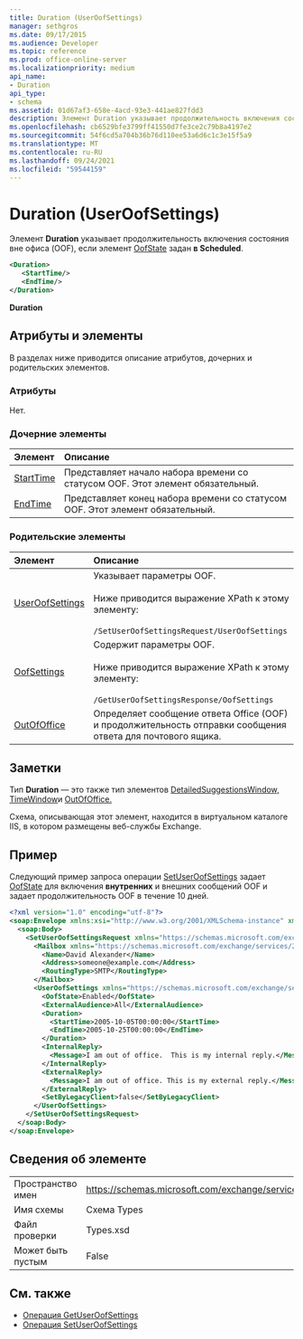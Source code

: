 ```yaml
---
title: Duration (UserOofSettings)
manager: sethgros
ms.date: 09/17/2015
ms.audience: Developer
ms.topic: reference
ms.prod: office-online-server
ms.localizationpriority: medium
api_name:
- Duration
api_type:
- schema
ms.assetid: 01d67af3-658e-4acd-93e3-441ae827fdd3
description: Элемент Duration указывает продолжительность включения состояния вне офиса (OOF), если элемент OofState задан в Scheduled.
ms.openlocfilehash: cb6529bfe3799ff41550d7fe3ce2c79b8a4197e2
ms.sourcegitcommit: 54f6cd5a704b36b76d110ee53a6d6c1c3e15f5a9
ms.translationtype: MT
ms.contentlocale: ru-RU
ms.lasthandoff: 09/24/2021
ms.locfileid: "59544159"
---
```

# <a name="duration-useroofsettings"></a>Duration (UserOofSettings)

Элемент **Duration** указывает продолжительность включения состояния вне офиса (OOF), если элемент [OofState](oofstate.md) задан **в Scheduled**.
  
```XML
<Duration>
   <StartTime/>
   <EndTime/> 
</Duration>
```

 **Duration**
## <a name="attributes-and-elements"></a>Атрибуты и элементы

В разделах ниже приводится описание атрибутов, дочерних и родительских элементов.
  
### <a name="attributes"></a>Атрибуты

Нет.
  
### <a name="child-elements"></a>Дочерние элементы

|**Элемент**|**Описание**|
|:-----|:-----|
|[StartTime](starttime.md) <br/> |Представляет начало набора времени со статусом OOF. Этот элемент обязательный.  <br/> |
|[EndTime](endtime.md) <br/> |Представляет конец набора времени со статусом OOF. Этот элемент обязательный.  <br/> |
   
### <a name="parent-elements"></a>Родительские элементы

|**Элемент**|**Описание**|
|:-----|:-----|
|[UserOofSettings](useroofsettings.md) <br/> |Указывает параметры OOF.  <br/><br/>Ниже приводится выражение XPath к этому элементу:<br/><br/>`/SetUserOofSettingsRequest/UserOofSettings` <br/> |
|[OofSettings](oofsettings.md) <br/> |Содержит параметры OOF.<br/><br/>Ниже приводится выражение XPath к этому элементу:<br/><br/>`/GetUserOofSettingsResponse/OofSettings` <br/> |
|[OutOfOffice](outofoffice.md) <br/> |Определяет сообщение ответа Office (OOF) и продолжительность отправки сообщения ответа для почтового ящика.  <br/> |
   
## <a name="remarks"></a>Заметки

Тип **Duration** — это также тип элементов [DetailedSuggestionsWindow,](detailedsuggestionswindow.md) [TimeWindow](timewindow.md)и [OutOfOffice.](outofoffice.md) 
  
Схема, описывающая этот элемент, находится в виртуальном каталоге IIS, в котором размещены веб-службы Exchange.
  
## <a name="example"></a>Пример

Следующий пример запроса операции [SetUserOofSettings](setuseroofsettings-operation.md) задает [OofState](oofstate.md) для включения **внутренних** и внешних сообщений OOF и задает продолжительность OOF в течение 10 дней.
  
```XML
<?xml version="1.0" encoding="utf-8"?>
<soap:Envelope xmlns:xsi="http://www.w3.org/2001/XMLSchema-instance" xmlns:xsd="http://www.w3.org/2001/XMLSchema" xmlns:soap="http://schemas.xmlsoap.org/soap/envelope/">
  <soap:Body>
    <SetUserOofSettingsRequest xmlns="https://schemas.microsoft.com/exchange/services/2006/messages">
      <Mailbox xmlns="https://schemas.microsoft.com/exchange/services/2006/types">
        <Name>David Alexander</Name>
        <Address>someone@example.com</Address>
        <RoutingType>SMTP</RoutingType>
      </Mailbox>
      <UserOofSettings xmlns="https://schemas.microsoft.com/exchange/services/2006/types">
        <OofState>Enabled</OofState>
        <ExternalAudience>All</ExternalAudience>
        <Duration>
          <StartTime>2005-10-05T00:00:00</StartTime>
          <EndTime>2005-10-25T00:00:00</EndTime>
        </Duration>
        <InternalReply>
          <Message>I am out of office.  This is my internal reply.</Message>
        </InternalReply>
        <ExternalReply>
          <Message>I am out of office. This is my external reply.</Message>
        </ExternalReply>
        <SetByLegacyClient>false</SetByLegacyClient>
      </UserOofSettings>
    </SetUserOofSettingsRequest>
  </soap:Body>
</soap:Envelope>
```

## <a name="element-information"></a>Сведения об элементе

|||
|:-----|:-----|
|Пространство имен  <br/> |https://schemas.microsoft.com/exchange/services/2006/types  <br/> |
|Имя схемы  <br/> |Схема Types  <br/> |
|Файл проверки  <br/> |Types.xsd  <br/> |
|Может быть пустым  <br/> |False  <br/> |
   
## <a name="see-also"></a>См. также

- [Операция GetUserOofSettings](getuseroofsettings-operation.md)  
- [Операция SetUserOofSettings](setuseroofsettings-operation.md)

